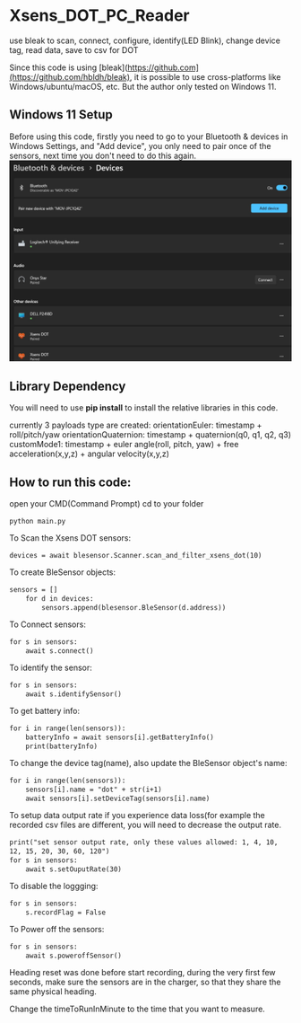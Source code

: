 # Xsens_DOT_PC_Reader
use bleak to scan, connect, configure, identify(LED Blink), change device tag, read data, save to csv for DOT

Since this code is using [bleak](https://github.com](https://github.com/hbldh/bleak), it is possible to use cross-platforms like Windows/ubuntu/macOS, etc. But the author only tested on Windows 11.

## Windows 11 Setup
Before using this code, firstly you need to go to your Bluetooth & devices in Windows Settings, and "Add device", you only need to pair once of the sensors, next time you don't need to do this again.
![Alt text](add_bluetooth_device.jpg)

## Library Dependency
You will need to use **pip install** to install the relative libraries in this code.

currently 3 payloads type are created:
orientationEuler: timestamp + roll/pitch/yaw
orientationQuaternion: timestamp + quaternion(q0, q1, q2, q3)
customMode1: timestamp + euler angle(roll, pitch, yaw) + free acceleration(x,y,z) + angular velocity(x,y,z)

## How to run this code:
open your CMD(Command Prompt)
cd to your folder
```
python main.py
```


To Scan the Xsens DOT sensors:
```
devices = await blesensor.Scanner.scan_and_filter_xsens_dot(10)
```

To create BleSensor objects:
```
sensors = []
    for d in devices:
        sensors.append(blesensor.BleSensor(d.address))
```

To Connect sensors:
```
for s in sensors:
    await s.connect()
```        

To identify the sensor:
```
for s in sensors:
    await s.identifySensor()
```



To get battery info:
```
for i in range(len(sensors)):
    batteryInfo = await sensors[i].getBatteryInfo()
    print(batteryInfo)
```


To change the device tag(name), also update the BleSensor object's name:
```
for i in range(len(sensors)):
    sensors[i].name = "dot" + str(i+1)
    await sensors[i].setDeviceTag(sensors[i].name)
```


To setup data output rate
if you experience data loss(for example the recorded csv files are different, you will need to decrease the output rate.
```
print("set sensor output rate, only these values allowed: 1, 4, 10, 12, 15, 20, 30, 60, 120")
for s in sensors:
    await s.setOuputRate(30)
```

To disable the loggging:
```
for s in sensors:
    s.recordFlag = False
```

To Power off the sensors:
```
for s in sensors:
    await s.poweroffSensor()
```

Heading reset was done before start recording, during the very first few seconds, make sure the sensors are in the charger, so that they share the same physical heading.

Change the timeToRunInMinute to the time that you want to measure.



